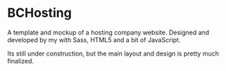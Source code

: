 # BCHosting
A template and mockup of a hosting company website. Designed and developed by my with Sass, HTML5 and a bit of JavaScript. 

Its still under construction, but the main layout and design is pretty much finalized. 
